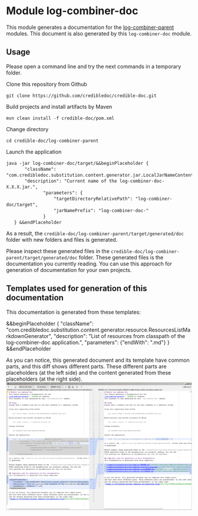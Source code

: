 # Module log-combiner-doc
This module generates a documentation for the
[log-combiner-parent](../README.md) modules.
This document is also generated by this `log-combiner-doc` module.

## Usage
Please open a command line and try the next commands in a temporary folder.

Clone this repository from Github

    git clone https://github.com/credibledoc/credible-doc.git
    
Build projects and install artifacts by Maven
    
    mvn clean install -f credible-doc/pom.xml

Change directory
    
    cd credible-doc/log-combiner-parent
    
Launch the application

    java -jar log-combiner-doc/target/&&beginPlaceholder {
           "className": "com.credibledoc.substitution.content.generator.jar.LocalJarNameContentGenerator",
           "description": "Current name of the log-combiner-doc-X.X.X.jar.",
                  "parameters": {
                      "targetDirectoryRelativePath": "log-combiner-doc/target",
                      "jarNamePrefix": "log-combiner-doc-"
                  }
       } &&endPlaceholder

As a result, the `credible-doc/log-combiner-parent/target/generated/doc` folder with new folders and files
is generated.

Please inspect these generated files in the `credible-doc/log-combiner-parent/target/generated/doc` folder.
These generated files is the documentation you currently reading. You can use
this approach for generation of documentation for your own projects.

## Templates used for generation of this documentation
This documentation is generated from these templates:

&&beginPlaceholder {
    "className": "com.credibledoc.substitution.content.generator.resource.ResourcesListMarkdownGenerator",
    "description": "List of resources from classpath of the log-combiner-doc application.",
    "parameters": {"endWith": ".md"}
} &&endPlaceholder

As you can notice, this generated document and its template have common parts,
and this diff shows different parts. These different parts are placeholders (at the left side)
and the content generated from these placeholders (at the right side).
![Image of differences between template and generated files](doc/img/diffBetweenTemplateAndGeneratedFiles.png)
